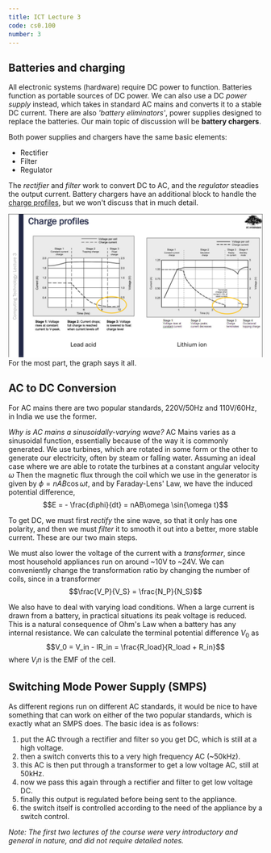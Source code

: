 ```yaml
---
title: ICT Lecture 3
code: cs0.100
number: 3
---
```

## Batteries and charging

All electronic systems (hardware) require DC power to function. Batteries function as portable sources of DC power.
We can also use a DC *power supply* instead, which takes in standard AC mains and converts it to a stable DC current.
There are also *'battery eliminators'*, power supplies designed to replace the batteries.
Our main topic of discussion will be **battery chargers**.

Both power supplies and chargers have the same basic elements:
- Rectifier
- Filter
- Regulator

The *rectifier* and *filter* work to convert DC to AC, and the *regulator* steadies the output current.
Battery chargers have an additional block to handle the [charge profiles](https://support.delta-q.com/hc/en-us/articles/360015387312-What-is-an-Algorithm-Charge-Profile-), but we won't discuss that in much detail.

![Charge Profiles](/assets/images/ict003fig1.png)
For the most part, the graph says it all.

## AC to DC Conversion

For AC mains there are two popular standards, 220V/50Hz and 110V/60Hz, in India we use the former.

*Why is AC mains a sinusoidally-varying wave?*
AC Mains varies as a sinusoidal function, essentially because of the way it is commonly generated.
We use turbines, which are rotated in some form or the other to generate our electricity, often by steam or falling water.  Assuming an ideal case where we are able to rotate the turbines at a constant angular velocity $\omega$
Then the magnetic flux through the coil which we use in the generator is given by $\phi = nAB\cos{\omega t}$, and by Faraday-Lens' Law, we have the induced potential difference, 
$$E = - \frac{d\phi}{dt} = nAB\omega \sin{\omega t}$$

To get DC, we must first *rectify* the sine wave, so that it only has one polarity, and then we must *filter* it to smooth it out into a better, more stable current. These are our two main steps. 

We must also lower the voltage of the current with a *transformer*, since most household appliances run on around ~10V to ~24V. We can conveniently change the transformation ratio by changing the number of coils, since in a transformer
$$\frac{V_P}{V_S} = \frac{N_P}{N_S}$$

We also have to deal with varying load conditions. When a large current is drawn from a battery, in practical situations its peak voltage is reduced. This is a natural consequence of Ohm's Law when a battery has any internal resistance. We can calculate the terminal potential difference $V_0$ as
$$V_0 = V_in - IR_in = \frac{R_load}{R_load + R_in}$$
where $V_in$ is the EMF of the cell.

## Switching Mode Power Supply (SMPS)

As different regions run on different AC standards, it would be nice to have something that can work on either of the two popular standards, which is exactly what an SMPS does.
The basic idea is as follows:
1. put the AC through a rectifier and filter so you get DC, which is still at a high voltage.
2. then a switch converts this to a very high frequency AC (~50kHz).
3. this AC is then put through a transformer to get a low voltage AC, still at 50kHz.
4. now we pass this again through a rectifier and filter to get low voltage DC.
5. finally this output is regulated before being sent to the appliance.
6. the switch itself is controlled according to the need of the appliance by a switch control.

*Note: The first two lectures of the course were very introductory and general in nature, and did not require detailed notes.*
